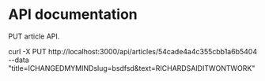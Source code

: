 # API documentation


PUT article API.

 curl -X PUT http://localhost:3000/api/articles/54cade4a4c355cbb1a6b5404
 --data "title=ICHANGEDMYMINDslug=bsdfsd&text=RICHARDSAIDITWONTWORK"
